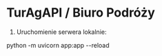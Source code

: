 # TurAgAPI / Biuro Podróży




1. Uruchomienie serwera lokalnie:

python -m uvicorn app:app --reload